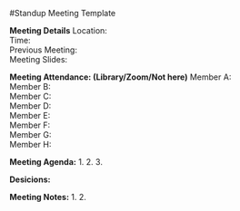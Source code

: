 #Standup Meeting Template
<br>

**Meeting Details**
Location:<br>
Time:<br>
Previous Meeting:<br>
Meeting Slides:<br>

**Meeting Attendance: (Library/Zoom/Not here)**
Member A:<br>
Member B:<br>
Member C:<br>
Member D:<br>
Member E:<br>
Member F:<br>
Member G:<br>
Member H:<br>

**Meeting Agenda:**
1.
2.
3.
<br>

**Desicions:**
<br>

**Meeting Notes:**
1.
2.
<br>

